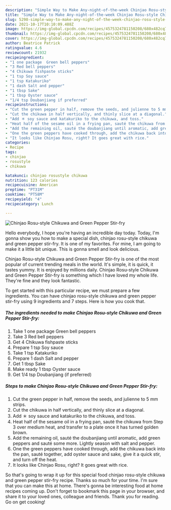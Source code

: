 ```yaml
---
description: "Simple Way to Make Any-night-of-the-week Chinjao Rosu-style Chikuwa and Green Pepper Stir-fry"
title: "Simple Way to Make Any-night-of-the-week Chinjao Rosu-style Chikuwa and Green Pepper Stir-fry"
slug: 5298-simple-way-to-make-any-night-of-the-week-chinjao-rosu-style-chikuwa-and-green-pepper-stir-fry
date: 2021-10-17T10:10:09.488Z
image: https://img-global.cpcdn.com/recipes/4575324781150208/680x482cq70/chinjao-rosu-style-chikuwa-and-green-pepper-stir-fry-recipe-main-photo.jpg
thumbnail: https://img-global.cpcdn.com/recipes/4575324781150208/680x482cq70/chinjao-rosu-style-chikuwa-and-green-pepper-stir-fry-recipe-main-photo.jpg
cover: https://img-global.cpcdn.com/recipes/4575324781150208/680x482cq70/chinjao-rosu-style-chikuwa-and-green-pepper-stir-fry-recipe-main-photo.jpg
author: Beatrice Patrick
ratingvalue: 4.6
reviewcount: 21932
recipeingredient:
- "1 one package  Green bell peppers"
- "3 Red bell peppers"
- "4 Chikuwa fishpaste sticks"
- "1 tsp Soy sauce"
- "1 tsp Katakuriko"
- "1 dash Salt and pepper"
- "1 tbsp Sake"
- "1 tbsp Oyster sauce"
- "1/4 tsp Doubanjiang if preferred"
recipeinstructions:
- "Cut the green pepper in half, remove the seeds, and julienne to 5 mm strips."
- "Cut the chikuwa in half vertically, and thinly slice at a diagonal."
- "Add ＊ soy sauce and katakuriko to the chikuwa, and toss."
- "Heat half of the sesame oil in a frying pan, sauté the chikuwa from Step 3 over medium heat, and transfer to a plate once it has turned golden brown."
- "Add the remaining oil, sauté the doubanjiang until aromatic, add green peppers and sauté some more. Lightly season with salt and pepper."
- "One the green peppers have cooked through, add the chikuwa back into the pan, sauté together, add oyster sauce and sake, give it a quick stir, and turn off the heat."
- "It looks like Chinjao Rosu, right? It goes great with rice."
categories:
- Recipe
tags:
- chinjao
- rosustyle
- chikuwa

katakunci: chinjao rosustyle chikuwa 
nutrition: 123 calories
recipecuisine: American
preptime: "PT31M"
cooktime: "PT58M"
recipeyield: "4"
recipecategory: Lunch

---
```



![Chinjao Rosu-style Chikuwa and Green Pepper Stir-fry](https://img-global.cpcdn.com/recipes/4575324781150208/680x482cq70/chinjao-rosu-style-chikuwa-and-green-pepper-stir-fry-recipe-main-photo.jpg)

Hello everybody, I hope you're having an incredible day today. Today, I'm gonna show you how to make a special dish, chinjao rosu-style chikuwa and green pepper stir-fry. It is one of my favorites. For mine, I am going to make it a little bit unique. This is gonna smell and look delicious.



Chinjao Rosu-style Chikuwa and Green Pepper Stir-fry is one of the most popular of current trending meals in the world. It's simple, it is quick, it tastes yummy. It is enjoyed by millions daily. Chinjao Rosu-style Chikuwa and Green Pepper Stir-fry is something which I have loved my whole life. They're fine and they look fantastic.


To get started with this particular recipe, we must prepare a few ingredients. You can have chinjao rosu-style chikuwa and green pepper stir-fry using 9 ingredients and 7 steps. Here is how you cook that.

<!--inarticleads1-->

##### The ingredients needed to make Chinjao Rosu-style Chikuwa and Green Pepper Stir-fry:

1. Take 1 one package  Green bell peppers
1. Take 3 Red bell peppers
1. Get 4 Chikuwa fishpaste sticks
1. Prepare 1 tsp Soy sauce
1. Take 1 tsp Katakuriko
1. Prepare 1 dash Salt and pepper
1. Get 1 tbsp Sake
1. Make ready 1 tbsp Oyster sauce
1. Get 1/4 tsp Doubanjiang (if preferred)




<!--inarticleads2-->

##### Steps to make Chinjao Rosu-style Chikuwa and Green Pepper Stir-fry:

1. Cut the green pepper in half, remove the seeds, and julienne to 5 mm strips.
1. Cut the chikuwa in half vertically, and thinly slice at a diagonal.
1. Add ＊ soy sauce and katakuriko to the chikuwa, and toss.
1. Heat half of the sesame oil in a frying pan, sauté the chikuwa from Step 3 over medium heat, and transfer to a plate once it has turned golden brown.
1. Add the remaining oil, sauté the doubanjiang until aromatic, add green peppers and sauté some more. Lightly season with salt and pepper.
1. One the green peppers have cooked through, add the chikuwa back into the pan, sauté together, add oyster sauce and sake, give it a quick stir, and turn off the heat.
1. It looks like Chinjao Rosu, right? It goes great with rice.




So that's going to wrap it up for this special food chinjao rosu-style chikuwa and green pepper stir-fry recipe. Thanks so much for your time. I'm sure that you can make this at home. There's gonna be interesting food at home recipes coming up. Don't forget to bookmark this page in your browser, and share it to your loved ones, colleague and friends. Thank you for reading. Go on get cooking!
